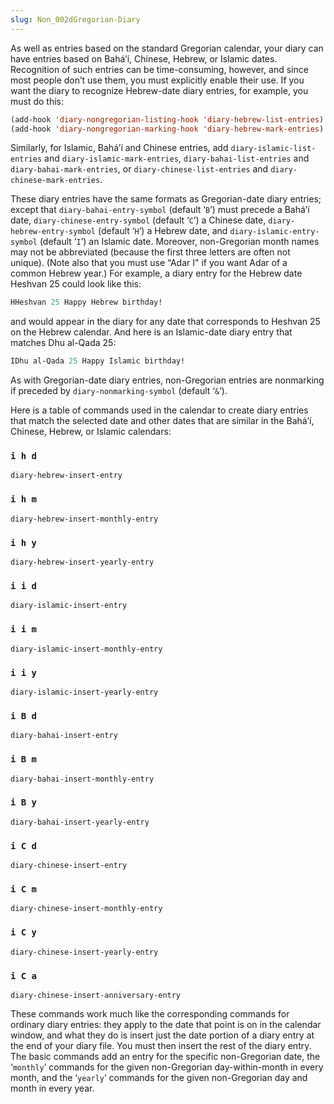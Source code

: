 ```yaml
---
slug: Non_002dGregorian-Diary
---
```


As well as entries based on the standard Gregorian calendar, your diary can have entries based on Bahá’í, Chinese, Hebrew, or Islamic dates. Recognition of such entries can be time-consuming, however, and since most people don’t use them, you must explicitly enable their use. If you want the diary to recognize Hebrew-date diary entries, for example, you must do this:

```lisp
(add-hook 'diary-nongregorian-listing-hook 'diary-hebrew-list-entries)
(add-hook 'diary-nongregorian-marking-hook 'diary-hebrew-mark-entries)
```

Similarly, for Islamic, Bahá’í and Chinese entries, add `diary-islamic-list-entries` and `diary-islamic-mark-entries`, `diary-bahai-list-entries` and `diary-bahai-mark-entries`, or `diary-chinese-list-entries` and `diary-chinese-mark-entries`.

These diary entries have the same formats as Gregorian-date diary entries; except that `diary-bahai-entry-symbol` (default ‘`B`’) must precede a Bahá’í date, `diary-chinese-entry-symbol` (default ‘`C`’) a Chinese date, `diary-hebrew-entry-symbol` (default ‘`H`’) a Hebrew date, and `diary-islamic-entry-symbol` (default ‘`I`’) an Islamic date. Moreover, non-Gregorian month names may not be abbreviated (because the first three letters are often not unique). (Note also that you must use “Adar I" if you want Adar of a common Hebrew year.) For example, a diary entry for the Hebrew date Heshvan 25 could look like this:

```lisp
HHeshvan 25 Happy Hebrew birthday!
```

and would appear in the diary for any date that corresponds to Heshvan 25 on the Hebrew calendar. And here is an Islamic-date diary entry that matches Dhu al-Qada 25:

```lisp
IDhu al-Qada 25 Happy Islamic birthday!
```

As with Gregorian-date diary entries, non-Gregorian entries are nonmarking if preceded by `diary-nonmarking-symbol` (default ‘`&`’).

Here is a table of commands used in the calendar to create diary entries that match the selected date and other dates that are similar in the Bahá’í, Chinese, Hebrew, or Islamic calendars:

### `i h d`

`diary-hebrew-insert-entry`

### `i h m`

`diary-hebrew-insert-monthly-entry`

### `i h y`

`diary-hebrew-insert-yearly-entry`

### `i i d`

`diary-islamic-insert-entry`

### `i i m`

`diary-islamic-insert-monthly-entry`

### `i i y`

`diary-islamic-insert-yearly-entry`

### `i B d`

`diary-bahai-insert-entry`

### `i B m`

`diary-bahai-insert-monthly-entry`

### `i B y`

`diary-bahai-insert-yearly-entry`

### `i C d`

`diary-chinese-insert-entry`

### `i C m`

`diary-chinese-insert-monthly-entry`

### `i C y`

`diary-chinese-insert-yearly-entry`

### `i C a`

`diary-chinese-insert-anniversary-entry`

These commands work much like the corresponding commands for ordinary diary entries: they apply to the date that point is on in the calendar window, and what they do is insert just the date portion of a diary entry at the end of your diary file. You must then insert the rest of the diary entry. The basic commands add an entry for the specific non-Gregorian date, the ‘`monthly`’ commands for the given non-Gregorian day-within-month in every month, and the ‘`yearly`’ commands for the given non-Gregorian day and month in every year.
